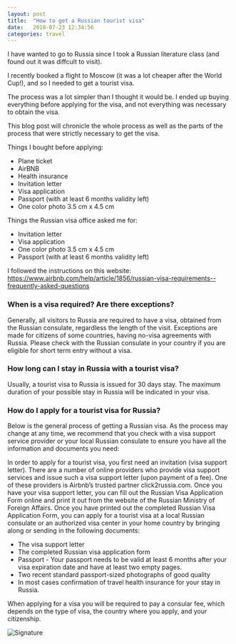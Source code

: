 ```yaml
---
layout: post
title:  "How to get a Russian tourist visa"
date:   2018-07-23 12:34:56
categories: travel
---
```


I have wanted to go to Russia since I took a Russian literature class (and found out it was diffcult to visit).

I recently booked a flight to Moscow (it was a lot cheaper after the World Cup!), and so I needed to get a tourist visa.

The process was a lot simpler than I thought it would be. I ended up buying everything before applying for the visa, and not everything was necessary to obtain the visa.

This blog post will chronicle the whole process as well as the parts of the process that were strictly necessary to get the visa.

Things I bought before applying:
- Plane ticket
- AirBNB
- Health insurance
- Invitation letter
- Visa application
- Passport (with at least 6 months validity left)
- One color photo 3.5 cm x 4.5 cm

Things the Russian visa office asked me for:
- Invitation letter
- Visa application
- One color photo 3.5 cm x 4.5 cm
- Passport (with at least 6 months validity left)

I followed the instructions on this website: https://www.airbnb.com/help/article/1856/russian-visa-requirements--frequently-asked-questions

### When is a visa required? Are there exceptions?
Generally, all visitors to Russia are required to have a visa, obtained from the Russian consulate, regardless the length of the visit.  Exceptions are made for citizens of some countries, having no-visa agreements with Russia. Please check with the Russian consulate in your country if you are eligible for short term entry without a visa.

### How long can I stay in Russia with a tourist visa?
Usually, a tourist visa to Russia is issued for 30 days stay. The maximum duration of your possible stay in Russia will be indicated in your visa.

### How do I apply for a tourist visa for Russia?
Below is the general process of getting a Russian visa. As the process may change at any time, we recommend that you check with a visa support service provider or your local Russian consulate to ensure you have all the information and documents you need:

In order to apply for a tourist visa, you first need an invitation (visa support letter). There are a number of online providers who provide visa support services and issue such a visa support letter (upon payment of a fee). One of these providers is Airbnb’s trusted partner click2russia.com.
Once you have your visa support letter, you can fill out the Russian Visa Application Form online and print it out from the website of the Russian Ministry of Foreign Affairs.
Once you have printed out the completed Russian Visa Application Form, you can apply for a tourist visa at a local Russian consulate or an authorized visa center in your home country by bringing along or sending in the following documents:
- The visa support letter
- The completed Russian visa application form
- Passport - Your passport needs to be valid at least 6 months after your visa expiration date and have at least two empty pages.
- Two recent standard passport-sized photographs of good quality
- In most cases confirmation of travel health insurance for your stay in Russia.

When applying for a visa you will be required to pay a consular fee, which depends on the type of visa, the country where you apply, and your citizenship.

![Signature]({{site.url}}/assets/clear_whale.png)

